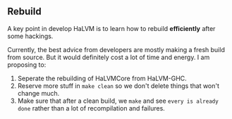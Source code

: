 Rebuild
---

A key point in develop HaLVM is to learn how to rebuild **efficiently** after some hackings.

Currently, the best advice from developers are mostly making a fresh build from source. But it would definitely cost a lot of time and energy. I am proposing to:

1. Seperate the rebuilding of HaLVMCore from HaLVM-GHC.
2. Reserve more stuff in `make clean` so we don't delete things that won't change much.
3. Make sure that after a clean build, we `make` and see `every is already done` rather than a lot of recompilation and failures.

